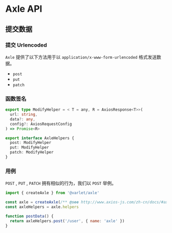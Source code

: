 # Axle API

## 提交数据

### 提交 Urlencoded

`Axle` 提供了以下方法用于以 `application/x-www-form-urlencoded` 格式发送数据。

- `post`
- `put`
- `patch`

### 函数签名

```ts
export type ModifyHelper = < T = any, R = AxiosResponse<T>>(
  url: string,
  data?: any,
  config?: AxiosRequestConfig
) => Promise<R>

export interface AxleHelpers {
  post: ModifyHelper
  put: ModifyHelper
  patch: ModifyHelper
}
```

### 用例

`POST` , `PUT` , `PATCH` 拥有相似的行为，我们以 `POST` 举例。

```js
import { createAxle } from '@varlet/axle'

const axle = createAxle(/** @see http://www.axios-js.com/zh-cn/docs/#axios-create-config **/)
const axleHelpers = axle.helpers

function postData() {
  return axleHelpers.post('/user', { name: 'axle' })
}
```

